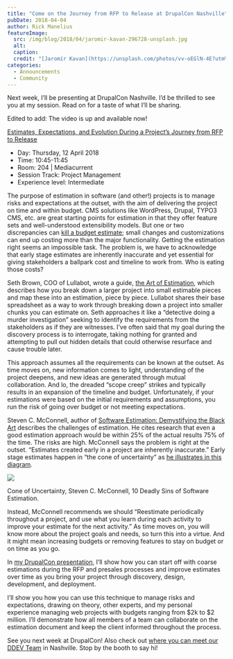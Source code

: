 ```yaml
---
title: "Come on the Journey from RFP to Release at DrupalCon Nashville"
pubDate: 2018-04-04
author: Rick Manelius
featureImage:
  src: /img/blog/2018/04/jaromir-kavan-296728-unsplash.jpg
  alt:
  caption:
  credit: "[Jaromír Kavan](https://unsplash.com/photos/vv-oEGlN-4E?utm%5Fsource=unsplash&utm%5Fmedium=referral&utm%5Fcontent=creditCopyText) via [Unsplash](https://unsplash.com/search/photos/journey?utm%5Fsource=unsplash&utm%5Fmedium=referral&utm%5Fcontent=creditCopyText)"
categories:
  - Announcements
  - Community
---
```


Next week, I’ll be presenting at DrupalCon Nashville. I’d be thrilled to see you at my session. Read on for a taste of what I’ll be sharing.

Edited to add: The video is up and available now!

[Estimates, Expectations, and Evolution During a Project’s Journey from RFP to Release](https://events.drupal.org/nashville2018/sessions/estimates-expectations-and-evolution-during-projects-journey-rfp-release)

- Day: Thursday, 12 April 2018
- Time: 10:45-11:45
- Room: 204 | Mediacurrent
- Session Track: Project Management
- Experience level: Intermediate

The purpose of estimation in software (and other!) projects is to manage risks and expectations at the outset, with the aim of delivering the project on time and within budget. CMS solutions like WordPress, Drupal, TYPO3 CMS, etc. are great starting points for estimation in that they offer feature sets and well-understood extensibility models. But one or two discrepancies can [kill a budget estimate](https://ddev.com/ddev-local/the-website-rfp-the-impossible-to-estimate-g-i-joe-line-item/); small changes and customizations can end up costing more than the major functionality. Getting the estimation right seems an impossible task. The problem is, we have to acknowledge that early stage estimates are inherently inaccurate and yet essential for giving stakeholders a ballpark cost and timeline to work from. Who is eating those costs?

Seth Brown, COO of Lullabot, wrote a guide, [the Art of Estimation](https://www.lullabot.com/articles/the-art-of-estimation), which describes how you break down a larger project into small estimable pieces and map these into an estimation, piece by piece. Lullabot shares their base spreadsheet as a way to work through breaking down a project into smaller chunks you can estimate on. Seth approaches it like a “detective doing a murder investigation” seeking to identify the requirements from the stakeholders as if they are witnesses. I’ve often said that my goal during the discovery process is to interrogate, taking nothing for granted and attempting to pull out hidden details that could otherwise resurface and cause trouble later.

This approach assumes all the requirements can be known at the outset. As time moves on, new information comes to light, understanding of the project deepens, and new ideas are generated through mutual collaboration. And lo, the dreaded “scope creep” strikes and typically results in an expansion of the timeline and budget. Unfortunately, if your estimations were based on the initial requirements and assumptions, you run the risk of going over budget or not meeting expectations.

Steven C. McConnell, author of [Software Estimation: Demystifying the Black Art](https://www.safaribooksonline.com/library/view/software-estimation-demystifying/0735605351/) describes the challenges of estimation. He cites research that even a good estimation approach would be within 25% of the actual results 75% of the time. The risks are high. McConnell says the problem is right at the outset. “Estimates created early in a project are inherently inaccurate.” Early stage estimates happen in “the cone of uncertainty” as [he illustrates in this diagram](http://www.ewh.ieee.org/r5/central%5Ftexas/austin%5Fcs/presentations/2004.08.26.pdf).

![](/img/blog/2018/04/cone-of-uncertainty-steven-mcconnell.png)

Cone of Uncertainty, Steven C. McConnell, 10 Deadly Sins of Software Estimation.

Instead, McConnell recommends we should “Reestimate periodically throughout a project, and use what you learn during each activity to improve your estimate for the next activity.” As time moves on, you will know more about the project goals and needs, so turn this into a virtue. And it might mean increasing budgets or removing features to stay on budget or on time as you go.

In [my DrupalCon presentation](https://events.drupal.org/nashville2018/sessions/estimates-expectations-and-evolution-during-projects-journey-rfp-release), I’ll show how you can start off with coarse estimations during the RFP and presales processes and improve estimates over time as you bring your project through discovery, design, development, and deployment.

I’ll show you how you can use this technique to manage risks and expectations, drawing on theory, other experts, and my personal experience managing web projects with budgets ranging from $2k to $2 million. I’ll demonstrate how all members of a team can collaborate on the estimation document and keep the client informed throughout the process.

See you next week at DrupalCon! Also check out [where you can meet our DDEV Team](https://ddev.com/events/come-meet-the-ddev-team-at-drupalcon-nashville/) in Nashville. Stop by the booth to say hi!
